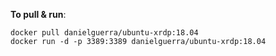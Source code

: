 **To pull & run**:

```
docker pull danielguerra/ubuntu-xrdp:18.04
docker run -d -p 3389:3389 danielguerra/ubuntu-xrdp:18.04
```
